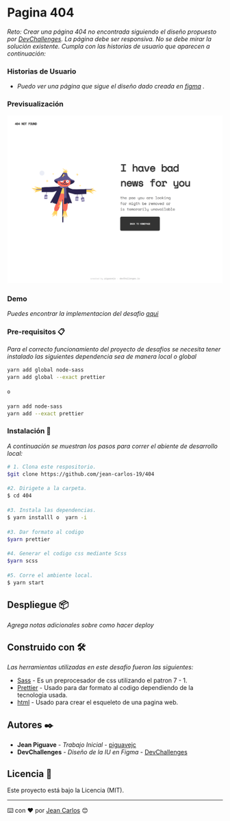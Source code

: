 # Pagina 404 

_Reto: Crear una página 404 no encontrada siguiendo el diseño propuesto por [DevChallenges](https://devchallenges.io/challenges/wBunSb7FPrIepJZAg0sY). La página debe ser responsiva. No se debe mirar la solución existente. Cumpla con las historias de usuario que aparecen a continuación:_

### Historias de Usuario
- _Puedo ver una página que sigue el diseño dado creada en [figma](https://www.figma.com/file/QeKWLNhB13zDjJzqR22TKE) ._

### Previsualización 
![imagen](https://github.com/jean-carlos-19/404/blob/master/capturas/escritorio.png)

### Demo
_Puedes encontrar la implementacion del desafio [aqui](https://jc-404-not-found.onrender.com/)_

### Pre-requisitos 📋

_Para el correcto funcionamiento del proyecto de desafios se necesita tener instalado las siguientes dependencia sea de manera local o global_

```bash
yarn add global node-sass
yarn add global --exact prettier

o

yarn add node-sass
yarn add --exact prettier
```

### Instalación 🔧

_A continuación se muestran los pasos para correr el abiente de desarrollo local:_

```bash
# 1. Clona este respositorio.
$git clone https://github.com/jean-carlos-19/404

#2. Dirigete a la carpeta. 
$ cd 404

#3. Instala las dependencias.
$ yarn installl o  yarn -i

#3. Dar formato al codigo 
$yarn prettier

#4. Generar el codigo css mediante Scss 
$yarn scss

#5. Corre el ambiente local.
$ yarn start
```

## Despliegue 📦

_Agrega notas adicionales sobre como hacer deploy_

## Construido con 🛠️

_Las herramientas utilizadas en este desafio fueron las siguientes:_

* [Sass](https://sass-lang.com/guide) - Es un preprocesador de css utilizando el patron 7 - 1.
* [Prettier](https://prettier.io/docs/en/index.html) - Usado para dar formato al codigo dependiendo de la tecnologia usada.
* [html](https://developer.mozilla.org/es/docs/Web/HTML/Reference) - Usado para crear el esqueleto de una pagina web.


## Autores ✒️

* **Jean Piguave** - *Trabajo Inicial* - [piguavejc](https://github.com/villanuevand)
* **DevChallenges** - *Diseño de la IU en Figma* - [DevChallenges](https://github.com/jean-carlos-19)

## Licencia 📄

Este proyecto está bajo la Licencia (MIT).




---
⌨️ con ❤️ por [Jean Carlos](https://github.com/jean-carlos-19) 😊
